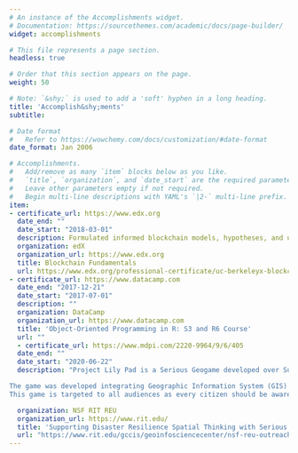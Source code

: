 ```yaml
---
# An instance of the Accomplishments widget.
# Documentation: https://sourcethemes.com/academic/docs/page-builder/
widget: accomplishments

# This file represents a page section.
headless: true

# Order that this section appears on the page.
weight: 50

# Note: `&shy;` is used to add a 'soft' hyphen in a long heading.
title: 'Accomplish&shy;ments'
subtitle:

# Date format
#   Refer to https://wowchemy.com/docs/customization/#date-format
date_format: Jan 2006

# Accomplishments.
#   Add/remove as many `item` blocks below as you like.
#   `title`, `organization`, and `date_start` are the required parameters.
#   Leave other parameters empty if not required.
#   Begin multi-line descriptions with YAML's `|2-` multi-line prefix.
item:
- certificate_url: https://www.edx.org
  date_end: ""
  date_start: "2018-03-01"
  description: Formulated informed blockchain models, hypotheses, and use cases.
  organization: edX
  organization_url: https://www.edx.org
  title: Blockchain Fundamentals
  url: https://www.edx.org/professional-certificate/uc-berkeleyx-blockchain-fundamentals
- certificate_url: https://www.datacamp.com
  date_end: "2017-12-21"
  date_start: "2017-07-01"
  description: ""
  organization: DataCamp
  organization_url: https://www.datacamp.com
  title: 'Object-Oriented Programming in R: S3 and R6 Course'
  url: ""
  - certificate_url: https://www.mdpi.com/2220-9964/9/6/405
  date_end: ""
  date_start: "2020-06-22"
  description: "Project Lily Pad is a Serious Geogame developed over Summer 2018 with the purpose of teaching spatial thinking in terms of disaster resilience. The game is set in the city of Dickinson, Texas, where Hurricane Harvey made its presence on 30th August 2017. Day 1 of the game requires the player to think spatially in unfamiliar territory and navigate using instructions and a paper map to drop off supplies. In Day 2, the player plays as a Cajun Navy officer, (Cajun Navy are an informal group of rescuers from Louisiana and adjacent areas who helped in the hurricane scenario) rescuing people and dropping them off at locations that have elevation, resources and are recognizable as landmarks, coined as “Lily Pads

The game was developed integrating Geographic Information System (GIS) which was achieved by navigating and transferring data from Open Street Map to ArcGIS to CityEngine to Unity. The elevation model and flood data was used to model the city and recreate the game with almost real life accuracy.
This game is targeted to all audiences as every citizen should be aware of disaster resilience with respect to flooding or hurricanes. We hope the game can set a framework for many such games in the future as well as play an important role in preparing people better for disasters in the future."

  organization: NSF RIT REU
  organization_url: https://www.rit.edu/
  title: 'Supporting Disaster Resilience Spatial Thinking with Serious GeoGames: Project Lily Pad' 
  url: "https://www.rit.edu/gccis/geoinfosciencecenter/nsf-reu-outreach" 
---
```

